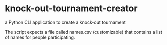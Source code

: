 # knock-out-tournament-creator
a Python CLI application to create a knock-out tournament


The script expects a file called names.csv (customizable) that contains a list of names for people participating.